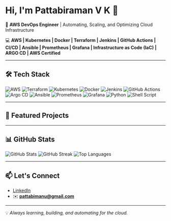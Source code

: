 # Hi, I'm Pattabiraman V K 👋  
🚀 **AWS DevOps Engineer** | Automating, Scaling, and Optimizing Cloud Infrastructure  

💻 **AWS | Kubernetes | Docker | Terraform | Jenkins | GitHub Actions | CI/CD | Ansible | Prometheus | Grafana | Infrastructure as Code (IaC) | ARGO CD | AWS Certified**  

---

## 🛠 Tech Stack
![AWS](https://img.shields.io/badge/AWS-232F3E?style=flat&logo=amazonaws&logoColor=white)
![Terraform](https://img.shields.io/badge/Terraform-844FBA?style=flat&logo=terraform&logoColor=white)
![Kubernetes](https://img.shields.io/badge/Kubernetes-326CE5?style=flat&logo=kubernetes&logoColor=white)
![Docker](https://img.shields.io/badge/Docker-2496ED?style=flat&logo=docker&logoColor=white)
![Jenkins](https://img.shields.io/badge/Jenkins-D24939?style=flat&logo=jenkins&logoColor=white)
![GitHub Actions](https://img.shields.io/badge/GitHub_Actions-2088FF?style=flat&logo=githubactions&logoColor=white)
![Argo CD](https://img.shields.io/badge/Argo%20CD-EB6F07?style=flat&logo=argo&logoColor=white)
![Ansible](https://img.shields.io/badge/Ansible-EE0000?style=flat&logo=ansible&logoColor=white)
![Prometheus](https://img.shields.io/badge/Prometheus-E6522C?style=flat&logo=prometheus&logoColor=white)
![Grafana](https://img.shields.io/badge/Grafana-F46800?style=flat&logo=grafana&logoColor=white)
![Python](https://img.shields.io/badge/Python-3776AB?style=flat&logo=python&logoColor=white)
![Shell Script](https://img.shields.io/badge/Shell_Script-121011?style=flat&logo=gnu-bash&logoColor=white)

---

## 📌 Featured Projects



---

## 📊 GitHub Stats
![GitHub Stats](https://github-readme-stats.vercel.app/api?username=pattabi95&show_icons=true&theme=radical)
![GitHub Streak](https://github-readme-streak-stats.herokuapp.com/?user=pattabi95&theme=radical)
![Top Languages](https://github-readme-stats.vercel.app/api/top-langs/?username=pattabi95&layout=compact&theme=radical)

---

## 📫 Let's Connect
- [LinkedIn](https://www.linkedin.com/in/pattabiraman)  
- ✉️ **pattabimanu@gmail.com**

---
💡 _Always learning, building, and automating for the cloud._
